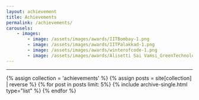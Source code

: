 ```yaml
---
layout: achievement
title: Achievements
permalink: /achievements/
carousels:
    - images:
        - image: /assets/images/awards/IITBombay-1.png
        - image: /assets/images/awards/IITPalakkad-1.png
        - image: /assets/images/awards/winterofcode-1.png
        - image: /assets/images/awards/Alisetti Sai Vamsi_GreenTechnologyQuiz-1.png
---
```



<hr>
<div class="grid__wrapper">
  {% assign collection = 'achievements' %}
  {% assign posts = site[collection] | reverse %}
  {% for post in posts limit: 5%}
    {% include archive-single.html type="list" %}
  {% endfor %}
</div>
